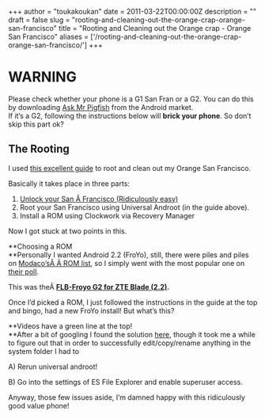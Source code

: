 +++
author = "toukakoukan"
date = 2011-03-22T00:00:00Z
description = ""
draft = false
slug = "rooting-and-cleaning-out-the-orange-crap-orange-san-francisco"
title = "Rooting and Cleaning out the Orange crap - Orange San Francisco"
aliases = ['/rooting-and-cleaning-out-the-orange-crap-orange-san-francisco/']
+++

# WARNING

Please check whether your phone is a G1 San Fran or a G2. You can do this by downloading [Ask Mr Pigfish](https://market.android.com/details?id=com.apedroid.pigfish "Ask Mr Pigfish") from the Android market.  
 If it’s a G2, following the instructions below will **brick your phone**. So don’t skip this part ok?


## The Rooting

I used [this excellent guide](http://android.modaco.com/content/zte-blade-blade-modaco-com/329073/21-mar-guide-how-to-install-a-custom-rom-on-the-zte-blade/ "San Francisco rom refresh.") to root and clean out my Orange San Francisco.

Basically it takes place in three parts:

1. [Unlock your San Â Francisco (Ridiculously easy)](http://android.modaco.com/content/zte-blade-blade-modaco-com/322848/free-sim-unlock-codes-for-orange-san-francisco-and-zte-blade/ "Unlock your San Francisco")
2. Root your San Francisco using Universal Androot (in the guide above).
3. Install a ROM using Clockwork via Recovery Manager

Now I got stuck at two points in this.

**Choosing a ROM  
**Personally I wanted Android 2.2 (FroYo), still, there were piles and piles on [Modaco’sÂ Â ROM list](http://android.modaco.com/content/zte-blade-roms-rom-customisation/329856/21-mar-roms-current-known-available-roms-for-the-zte-blade/ "Orange San Francisco ROM List"), so I simply went with the most popular one on [their poll](http://android.modaco.com/content/zte-blade-roms-rom-customisation/329997/poll-what-rom-are-you-using/ "Modaco's Orange San Francisco ROM Poll").

This was theÂ **[FLB-Froyo G2 for ZTE Blade (2.2)](http://android.modaco.com/content/zte-blade-roms-rom-customisation/323154/rom-oled-tft-flb-froyo-g2-for-zte-blade/ "Orange San Francisco FLB Froyo ROM").**

Once I’d picked a ROM, I just followed the instructions in the guide at the top and bingo, had a new FroYo install! But what’s this?

**Videos have a green line at the top!  
**After a bit of googling I found the solution [here](http://android.modaco.com/content/zte-blade-blade-modaco-com/324490/froyo-roms-youtube-hq-video-fix/ "Orange San Francisco FroYo Video Green Line Fix"), though it took me a while to figure out that in order to successfully edit/copy/rename anything in the system folder I had to

A) Rerun universal androot!

B) Go into the settings of ES File Explorer and enable superuser access.

Anyway, those few issues aside, I’m damned happy with this ridiculously good value phone!

